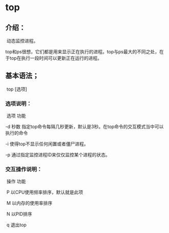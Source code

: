 # top

## 介绍：

​	动态监控进程。

​	top和ps很想，它们都是用来显示正在执行的进程。top与ps最大的不同之处，在于top在执行一段时间可以更新正在运行的进程。

## 基本语法；

​	top [选项]

### 选项说明：

​	选项		功能

-d 秒数		指定top命令每隔几秒更新，默认是3秒。在top命令的交互模式当中可以执行的命令

-i				使得top不显示任何闲置或者僵尸进程。

-p				通过指定监控进程ID来仅仅监控某个进程的状态。

### 交互操作说明：

​	操作		功能

​	P			以CPU使用频率排序，默认就是此项

​	M			以内存的使用率排序

​	N			以PID排序

​	q			退出top



